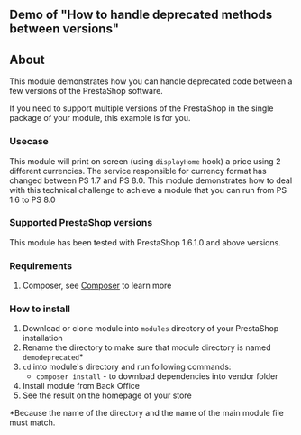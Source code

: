 ## Demo of "How to handle deprecated methods between versions"

## About

This module demonstrates how you can handle deprecated code between a few versions of the PrestaShop software.

If you need to support multiple versions of the PrestaShop in the single package of your module, this example is for you.

### Usecase

This module will print on screen (using `displayHome` hook) a price using 2 different currencies.
The service responsible for currency format has changed between PS 1.7 and PS 8.0. This module demonstrates how to deal with this technical challenge to achieve a module that you can run from PS 1.6 to PS 8.0

 ### Supported PrestaShop versions

 This module has been tested with PrestaShop 1.6.1.0 and above versions.

 ### Requirements

  1. Composer, see [Composer](https://getcomposer.org/) to learn more

 ### How to install

  1. Download or clone module into `modules` directory of your PrestaShop installation
  2. Rename the directory to make sure that module directory is named `demodeprecated`*
  3. `cd` into module's directory and run following commands:
      - `composer install` - to download dependencies into vendor folder
  4. Install module from Back Office
  5. See the result on the homepage of your store

 *Because the name of the directory and the name of the main module file must match.
